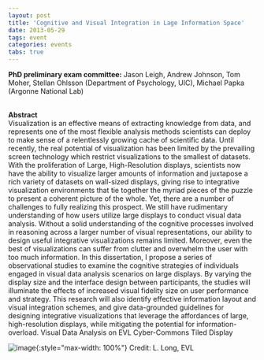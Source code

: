 ```yaml
---
layout: post
title: 'Cognitive and Visual Integration in Lage Information Space'
date: 2013-05-29
tags: event
categories: events
tabs: true
---
```


<strong>PhD preliminary exam committee:</strong> Jason Leigh, Andrew Johnson, Tom Moher, Stellan Ohlsson (Department of Psychology, UIC), Michael Papka (Argonne National Lab)<br><br>

<strong>Abstract</strong><br>
Visualization is an effective means of extracting knowledge from data, and represents one of the most flexible analysis methods scientists can deploy to make sense of a relentlessly growing cache of scientific data. Until recently, the real potential of visualization has been limited by the prevailing screen technology which restrict visualizations to the smallest of datasets. With the proliferation of Large, High-Resolution displays, scientists now have the ability to visualize larger amounts of information and juxtapose a rich variety of datasets on wall-sized displays, giving rise to integrative visualization environments that tie together the myriad pieces of the puzzle to present a coherent picture of the whole. Yet, there are a number of challenges to fully realizing this prospect. We still have rudimentary understanding of how users utilize large displays to conduct visual data analysis. Without a solid understanding of the cognitive processes involved in reasoning across a larger number of visual representations, our ability to design useful integrative visualizations remains limited. Moreover, even the best of visualizations can suffer from clutter and overwhelm the user with too much information. In this dissertation, I propose a series of observational studies to examine the cognitive strategies of individuals engaged in visual data analysis scenarios on large displays. By varying the display size and the interface design between participants, the studies will illuminate the effects of increased visual fidelity size on user performance and strategy. This research will also identify effective information layout and visual integration schemes, and give data-grounded guidelines for designing integrative visualizations that leverage the affordances of large, high-resolution displays, while mitigating the potential for information-overload.
Visual Data Analysis on EVL Cyber-Commons Tiled Display

![image](https://www.evl.uic.edu/output/originals/ultravis12_poster-paper_sm.jpg-srcw.jpg){:style="max-width: 100%"}
Credit: L. Long, EVL

